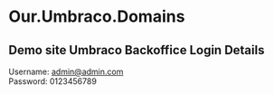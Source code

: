 # Our.Umbraco.Domains

## Demo site Umbraco Backoffice Login Details
Username: admin@admin.com   
Password: 0123456789
